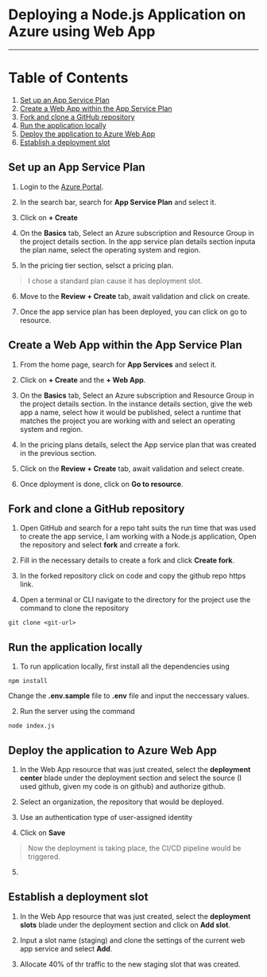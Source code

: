 # Deploying a Node.js Application on Azure using Web App
---

# Table of Contents
1. [Set up an App Service Plan](#set-up-an-app-service-plan)
2. [Create a Web App within the App Service Plan](#create-a-web-app-within-the-app-service-plan)
3. [Fork and clone a GitHub repository](#fork-and-clone-a-github-repository)
4. [Run the application locally](#run-the-application-locally)
5. [Deploy the application to Azure Web App](#deploy-the-application-to-azure-web-app)
6. [Establish a deployment slot](#establish-a-deployment-slot)

## Set up an App Service Plan
1. Login to the [Azure Portal](https://portal.azure.com/).

2. In the search bar, search for __App Service Plan__ and select it.

3. Click on __+ Create__

4. On the __Basics__ tab, Select an Azure subscription and Resource Group in the project details section. In the app service plan details section inputa the plan name, select the operating system and region.

5. In the pricing tier section, selsct a pricing plan.
> I chose a standard plan cause it has deployment slot.

6. Move to the __Review + Create__ tab, await validation and click on create.

7. Once the app service plan has been deployed, you can click on go to resource.

## Create a Web App within the App Service Plan
1. From the home page, search for __App Services__ and select it.

2. Click on __+ Create__ and the __+ Web App__.

3. On the __Basics__ tab, Select an Azure subscription and Resource Group in the project details section. In the instance details section, give the web app a name, select how it would be published, select a runtime that matches the project you are working with and select an operating system and region.

4. In the pricing plans details, select the App service plan that was created in the previous section.

5. Click on the __Review + Create__ tab, await validation and select create.

6. Once dployment is done, click on __Go to resource__.

## Fork and clone a GitHub repository
1. Open GitHub and search for a repo taht suits the run time that was used to create the app service, I am working with a Node.js application, Open the repository and select __fork__ and crreate a fork.

2. Fill in the necessary details to create a fork and click __Create fork__.

3. In the forked repository click on code and copy the github repo https link.

4. Open a terminal or CLI navigate to the directory for the project use the command to clone the repository
```
git clone <git-url>
```

## Run the application locally
1. To run application locally, first install all the dependencies using 
```
npm install
```
Change the __.env.sample__ file to __.env__ file and input the neccessary values.


2. Run the server using the command
```
node index.js
```

## Deploy the application to Azure Web App
1. In the Web App resource that was just created, select the __deployment center__ blade under the deployment section and select the source (I used github, given my code is on github) and authorize github.

2. Select an organization, the repository that would be deployed.

3. Use an authentication type of user-assigned identity

4. Click on __Save__
> Now the deployment is taking place, the CI/CD pipeline would be triggered.

5. 
## Establish a deployment slot
1. In the Web App resource that was just created, select the __deployment slots__ blade under the deployment section and click on __Add slot__.

2. Input a slot name (staging) and clone the settings of the current web app service and select __Add__.

3. Allocate 40% of thr traffic to the new staging slot that was created.
